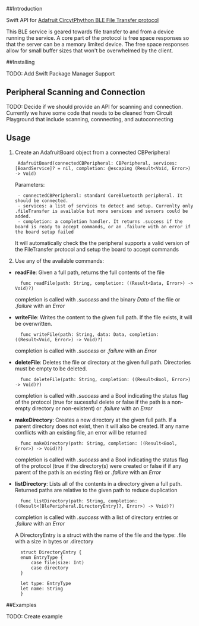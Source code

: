 ##Introduction

Swift API for [Adafruit CircytPhython BLE File Transfer protocol](https://github.com/adafruit/Adafruit_CircuitPython_BLE_File_Transfer)

This BLE service is geared towards file transfer to and from a device running the service. A core part of the protocol is free space responses so that the server can be a memory limited device. The free space responses allow for small buffer sizes that won't be overwhelmed by the client.


##Installing

TODO: Add Swift Package Manager Support



## Peripheral Scanning and Connection

TODO: Decide if we should provide an API for scanning and connection.
Currently we have some code that needs to be cleaned from Circuit Playground that include scanning, connnecting, and autoconnecting



## Usage

1. Create an AdafruitBoard object from a connected CBPeripheral

		AdafruitBoard(connectedCBPeripheral: CBPeripheral, services: [BoardService]? = nil, completion: @escaping (Result<Void, Error>) -> Void)

	Parameters: 
		
		- connectedCBPeripheral: standard CoreBluetooth peripheral. It should be connected.
		- services: a list of services to detect and setup. Currenlty only .fileTransfer is available but more services and sensors could be added. 
		- completion: a completion handler. It returns .success if the board is ready to accept commands, or an .failure with an error if the board setup failed

	It will automatically check the the peripheral supports a valid version of the FileTransfer protocol and setup the board to accept commands


2. Use any of the available commands:

- **readFile**: Given a full path, returns the full contents of the file

		func readFile(path: String, completion: ((Result<Data, Error>) -> Void)?)
		
	completion is called with  *.success* and the binary *Data* of the file or *.failure* with an *Error*

- **writeFile**: Writes the content to the given full path. If the file exists, it will be overwritten.

		func writeFile(path: String, data: Data, completion: ((Result<Void, Error>) -> Void)?)
		
	completion is called with *.success* or *.failure* with an *Error*


- **deleteFile**: Deletes the file or directory at the given full path. Directories must be empty to be deleted.

		func deleteFile(path: String, completion: ((Result<Bool, Error>) -> Void)?)

	completion is called with *.success* and a Bool indicating the status flag of the protocol (true for sucessful delete or false if the path is a non-empty directory or non-existent) or *.failure* with an *Error*


- **makeDirectory**: Creates a new directory at the given full path. If a parent directory does not exist, then it will also be created. If any name conflicts with an existing file, an error will be returned

		func makeDirectory(path: String, completion: ((Result<Bool, Error>) -> Void)?)

	completion is called with *.success* and a Bool indicating the status flag of the protocol (true if the directory(s) were created or false if if any parent of the path is an existing file) or *.failure* with an *Error*


- **listDirectory**: Lists all of the contents in a directory given a full path. Returned paths are relative to the given path to reduce duplication

		func listDirectory(path: String, completion: ((Result<[BlePeripheral.DirectoryEntry]?, Error>) -> Void)?)
		
	
	completion is called with *.success* with a list of directory entries or *.failure* with an *Error*


	A DirectoryEntry is a struct with the name of the file and the type: .file with a size in bytes or .directory
	
		struct DirectoryEntry {
        enum EntryType {
            case file(size: Int)
            case directory
        }
        
        let type: EntryType
        let name: String
    	}



##Examples

TODO: Create example